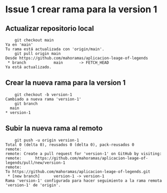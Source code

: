 # Issue 1 crear rama para la version 1
## Actualizar repositorio local
```code
    git checkout main 
Ya en 'main'
Tu rama está actualizada con 'origin/main'.
    git pull origin main
Desde https://github.com/mahoramas/aplicacion-leage-of-legends
 * branch            main       -> FETCH_HEAD
Ya está actualizado.
```
## Crear la nueva rama para la version 1
```code
    git checkout -b version-1
Cambiado a nueva rama 'version-1'  
    git branch 
  main
* version-1
```
## Subir la nueva rama al remoto
```code
    git push -u origin version-1
Total 0 (delta 0), reusados 0 (delta 0), pack-reusados 0
remote: 
remote: Create a pull request for 'version-1' on GitHub by visiting:
remote:      https://github.com/mahoramas/aplicacion-leage-of-legends/pull/new/version-1
remote: 
To https://github.com/mahoramas/aplicacion-leage-of-legends.git
 * [new branch]      version-1 -> version-1
Rama 'version-1' configurada para hacer seguimiento a la rama remota 'version-1' de 'origin'.
```
